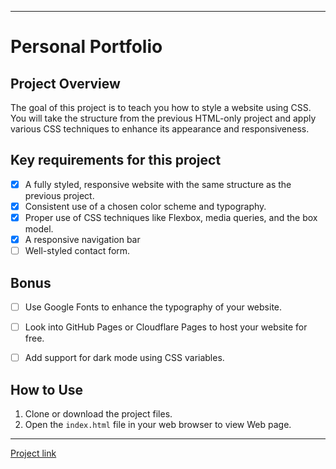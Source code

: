  ---
# Personal Portfolio

## Project Overview
The goal of this project is to teach you how to style a website using CSS. You will take the structure from the previous HTML-only project and apply various CSS techniques to enhance its appearance and responsiveness.

## Key requirements for this project
- [x] A fully styled, responsive website with the same structure as the previous project.
- [x] Consistent use of a chosen color scheme and typography.
- [x] Proper use of CSS techniques like Flexbox, media queries, and the box model.
- [x] A responsive navigation bar 
- [ ] Well-styled contact form.

## Bonus
- [ ] Use Google Fonts to enhance the typography of your website.
- [ ] Look into GitHub Pages or Cloudflare Pages to host your website for free.
- [ ] Add support for dark mode using CSS variables.


## How to Use
1. Clone or download the project files.
2. Open the `index.html` file in your web browser to view Web page.

 ---

[Project link](https://roadmap.sh/projects/portfolio-website)
